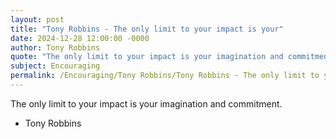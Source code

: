 ```yaml
---
layout: post
title: "Tony Robbins - The only limit to your impact is your"
date: 2024-12-28 12:00:00 -0000
author: Tony Robbins
quote: "The only limit to your impact is your imagination and commitment."
subject: Encouraging
permalink: /Encouraging/Tony Robbins/Tony Robbins - The only limit to your impact is your
---
```


The only limit to your impact is your imagination and commitment.

- Tony Robbins
